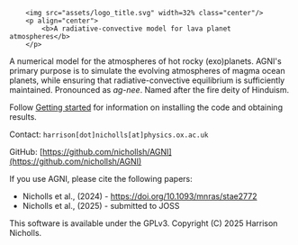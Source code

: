 ```@raw html
    <img src="assets/logo_title.svg" width=32% class="center"/>
    <p align="center">
        <b>A radiative-convective model for lava planet atmospheres</b>
    </p>
```

A numerical model for the atmospheres of hot rocky (exo)planets. AGNI's
primary purpose is to simulate the evolving atmospheres of magma ocean planets, while
ensuring that radiative-convective equilibrium is sufficiently maintained. Pronounced as
_ag-nee_. Named after the fire deity of Hinduism.

Follow [Getting started](@ref) for information on installing the code and
obtaining results.

Contact: `harrison[dot]nicholls[at]physics.ox.ac.uk`

GitHub: [https://github.com/nichollsh/AGNI](https://github.com/nichollsh/AGNI)

If you use AGNI, please cite the following papers:
* Nicholls et al., (2024) - https://doi.org/10.1093/mnras/stae2772
* Nicholls et al., (2025) - submitted to JOSS

This software is available under the GPLv3. Copyright (C) 2025 Harrison Nicholls.
